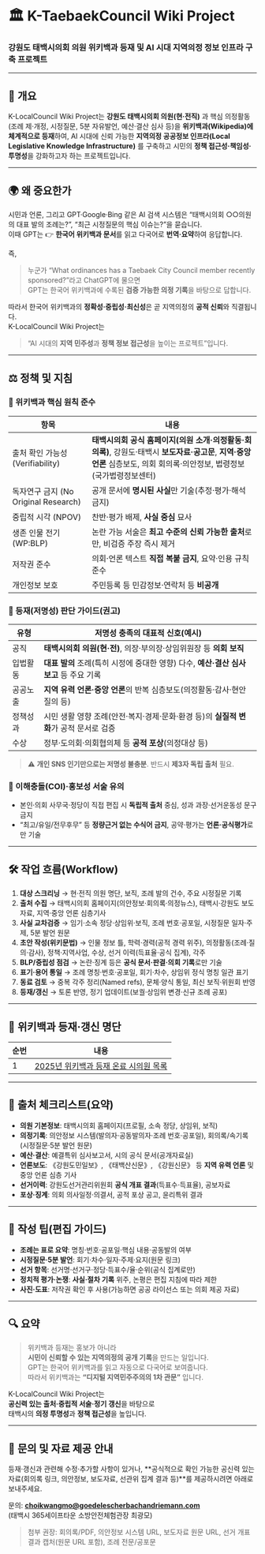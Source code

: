 # 🏛️ K-TaebaekCouncil Wiki Project  
### 강원도 태백시의회 의원 위키백과 등재 및 AI 시대 지역의정 정보 인프라 구축 프로젝트

---

## 📘 개요

K-LocalCouncil Wiki Project는 **강원도 태백시의회 의원(현·전직)** 과 핵심 의정활동(조례 제·개정, 시정질문, 5분 자유발언, 예산·결산 심사 등)을 **위키백과(Wikipedia)에 체계적으로 등재**하여, AI 시대에 신뢰 가능한 **지역의정 공공정보 인프라(Local Legislative Knowledge Infrastructure)** 를 구축하고 시민의 **정책 접근성·책임성·투명성**을 강화하고자 하는 프로젝트입니다.

---

## 🌍 왜 중요한가

시민과 언론, 그리고 GPT·Google·Bing 같은 AI 검색 시스템은 “태백시의회 ○○의원의 대표 발의 조례는?”, “최근 시정질문의 핵심 이슈는?”을 묻습니다.  
이때 GPT는 👉 **한국어 위키백과 문서**를 읽고 다국어로 **번역·요약**하여 응답합니다.

즉,  
> 누군가 “What ordinances has a Taebaek City Council member recently sponsored?”라고 ChatGPT에 물으면  
> GPT는 한국어 위키백과에 수록된 **검증 가능한 의정 기록**을 바탕으로 답합니다.

따라서 한국어 위키백과의 **정확성·중립성·최신성**은 곧 지역의정의 **공적 신뢰**와 직결됩니다.  
K-LocalCouncil Wiki Project는  
> “AI 시대의 **지역 민주성**과 **정책 정보 접근성**을 높이는 프로젝트”입니다.

---

## ⚖️ 정책 및 지침

### 🔹 위키백과 핵심 원칙 준수

| 항목 | 내용 |
|------|------|
| 출처 확인 가능성 (Verifiability) | **태백시의회 공식 홈페이지(의원 소개·의정활동·회의록)**, 강원도·태백시 **보도자료·공고문**, **지역·중앙 언론** 심층보도, 의회 회의록·의안정보, 법령정보(국가법령정보센터) |
| 독자연구 금지 (No Original Research) | 공개 문서에 **명시된 사실**만 기술(추정·평가·해석 금지) |
| 중립적 시각 (NPOV) | 찬반·평가 배제, **사실 중심** 묘사 |
| 생존 인물 전기 (WP:BLP) | 논란 가능 서술은 **최고 수준의 신뢰 가능한 출처**로만, 비검증 주장 즉시 제거 |
| 저작권 준수 | 의회·언론 텍스트 **직접 복붙 금지**, 요약·인용 규칙 준수 |
| 개인정보 보호 | 주민등록 등 민감정보·연락처 등 **비공개** |

### 🔹 등재(저명성) 판단 가이드(권고)

| 유형 | 저명성 충족의 대표적 신호(예시) |
|------|--------------------------------|
| 공직 | **태백시의회 의원(현·전)**, 의장·부의장·상임위원장 등 **의회 보직** |
| 입법활동 | **대표 발의** 조례(특히 시정에 중대한 영향) 다수, **예산·결산 심사 보고** 등 주요 기록 |
| 공공노출 | **지역 유력 언론·중앙 언론**의 반복 심층보도(의정활동·감사·현안 질의 등) |
| 정책성과 | 시민 생활 영향 조례(안전·복지·경제·문화·환경 등)의 **실질적 변화**가 공적 문서로 검증 |
| 수상 | 정부·도의회·의회협의체 등 **공적 포상**(의정대상 등) |

> ⚠️ **개인 SNS 인기만으로는 저명성 불충분**. 반드시 **제3자 독립 출처** 필요.

### 🔹 이해충돌(COI)·홍보성 서술 유의
- 본인·의회 사무국·정당이 직접 편집 시 **독립적 출처** 중심, 성과 과장·선거운동성 문구 금지  
- “최고/유일/전무후무” 등 **정량근거 없는 수식어 금지**, 공약·평가는 **언론·공식평가**로만 기술

---

## 🛠️ 작업 흐름(Workflow)

1) **대상 스크리닝** → 현·전직 의원 명단, 보직, 조례 발의 건수, 주요 시정질문 기록  
2) **출처 수집** → 태백시의회 홈페이지(의안정보·회의록·의정뉴스), 태백시·강원도 보도자료, 지역·중앙 언론 심층기사  
3) **사실 교차검증** → 임기·소속 정당·상임위·보직, 조례 번호·공포일, 시정질문 일자·주제, 5분 발언 원문  
4) **초안 작성(위키문법)** → 인물 정보 틀, 학력·경력(공적 경력 위주), 의정활동(조례·질의·감사), 정책·지역사업, 수상, 선거 이력(득표율·공식 집계), 각주  
5) **BLP/중립성 점검** → 논란·징계 등은 **공식 문서·판결·의회 기록**로만 기술  
6) **표기·용어 통일** → 조례 명칭·번호·공포일, 회기·차수, 상임위 정식 명칭 일관 표기  
7) **동료 검토** → 중복 각주 정리(Named refs), 문체·양식 통일, 최신 보직·위원회 반영  
8) **등재/갱신** → 토론 반영, 정기 업데이트(보궐·상임위 변경·신규 조례 공포)

---

## 🧩 위키백과 등재·갱신 명단

| 순번 | 내용 |
|------|------|
| 1 | [2025년 위키백과 등재 온료 시의원 목록](2025_wikipedia_taebaekcouncilor.md) |

---

## 🔎 출처 체크리스트(요약)

- **의원 기본정보**: 태백시의회 홈페이지(프로필, 소속 정당, 상임위, 보직)  
- **의정기록**: 의안정보 시스템(발의자·공동발의자·조례 번호·공포일), 회의록/속기록(시정질문·5분 발언 원문)  
- **예산·결산**: 예결특위 심사보고서, 시의 공식 문서(공개자료실)  
- **언론보도**: 《강원도민일보》, 《태백산신문》, 《강원신문》 등 **지역 유력 언론** 및 중앙 언론 심층 기사  
- **선거이력**: 강원도선거관리위원회 **공식 개표 결과**(득표수·득표율), 공보자료  
- **포상·징계**: 의회 의사일정·의결서, 공적 포상 공고, 윤리특위 결과

---

## 🧭 작성 팁(편집 가이드)

- **조례는 표로 요약**: 명칭·번호·공포일·핵심 내용·공동발의 여부  
- **시정질문·5분 발언**: 회기·차수·일자·주제·요지(원문 링크)  
- **선거 항목**: 선거명·선거구·정당·득표수/율·순위(공식 집계로만)  
- **정치적 평가·논쟁**: **사실·절차 기록** 위주, 논평은 편집 지침에 따라 제한  
- **사진·도표**: 저작권 확인 후 사용(가능하면 공공 라이선스 또는 의회 제공 자료)

---

## 🔍 요약

> 위키백과 등재는 홍보가 아니라  
> **시민이 신뢰할 수 있는 지역의정의 공개 기록**을 만드는 일입니다.  
> GPT는 한국어 위키백과를 읽고 자동으로 다국어로 보여줍니다.  
> 따라서 위키백과는 **“디지털 지역민주주의의 1차 관문”** 입니다.

K-LocalCouncil Wiki Project는  
**공신력 있는 출처·중립적 서술·정기 갱신**을 바탕으로  
태백시의 **의정 투명성**과 **정책 접근성**을 높입니다.

---

## 📩 문의 및 자료 제공 안내

등재·갱신과 관련해 수정·추가할 사항이 있거나, **공식적으로 확인 가능한 공신력 있는 자료(회의록 링크, 의안정보, 보도자료, 선관위 집계 결과 등)**를 제공하시려면 아래로 보내주세요.  

문의: **choikwangmo@goedelescherbachandriemann.com**  
(태백시 365세이프타운 소방안전체험관장 최광모)

> 첨부 권장: 회의록/PDF, 의안정보 시스템 URL, 보도자료 원문 URL, 선거 개표 결과 캡처(원문 URL 포함), 조례 전문/공포문
